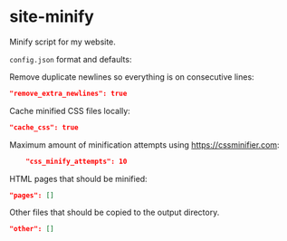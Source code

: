 # site-minify
Minify script for my website.

`config.json` format and defaults:

Remove duplicate newlines so everything is on consecutive lines:
```json
"remove_extra_newlines": true
```

Cache minified CSS files locally:
```json
"cache_css": true
```

Maximum amount of minification attempts using https://cssminifier.com:
```json
    "css_minify_attempts": 10
```

HTML pages that should be minified:
```json
"pages": []
```
Other files that should be copied to the output directory.
```json
"other": []
```
